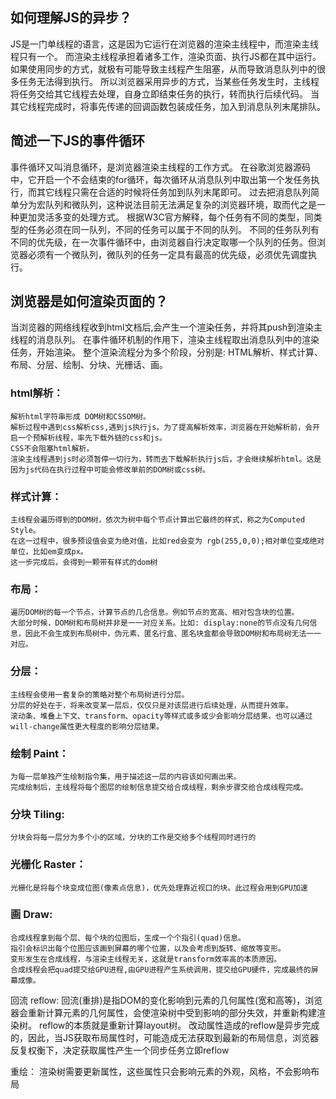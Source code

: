 ## 如何理解JS的异步？

JS是一门单线程的语言，这是因为它运行在浏览器的渲染主线程中，而渲染主线程只有一个。
而渲染主线程承担着诸多工作，渲染页面、执行JS都在其中运行。
	如果使用同步的方式，就极有可能导致主线程产生阻塞，从而导致消息队列中的很多任务无法得到执行。
所以浏览器采用异步的方式，当某些任务发生时，主线程将任务交给其它线程去处理，自身立即结束任务的执行，转而执行后续代码。
	当其它线程完成时，将事先传递的回调函数包装成任务，加入到消息队列末尾排队。


## 简述一下JS的事件循环

事件循环又叫消息循环，是浏览器渲染主线程的工作方式。
	在谷歌浏览器源码中，它开启一个不会结束的for循环，每次循环从消息队列中取出第一个发任务执行，而其它线程只需在合适的时候将任务加到队列末尾即可。
	过去把消息队列简单分为宏队列和微队列，这种说法目前无法满足复杂的浏览器环境，取而代之是一种更加灵活多变的处理方式。
	根据W3C官方解释，每个任务有不同的类型，同类型的任务必须在同一队列，不同的任务可以属于不同的队列。
	不同的任务队列有不同的优先级，在一次事件循环中，由浏览器自行决定取哪一个队列的任务。但浏览器必须有一个微队列，微队列的任务一定具有最高的优先级，必须优先调度执行。

##  浏览器是如何渲染页面的？
当浏览器的网络线程收到html文档后,会产生一个渲染任务，并将其push到渲染主线程的消息队列。
在事件循环机制的作用下，渲染主线程取出消息队列中的渲染任务，开始渲染。
整个渲染流程分为多个阶段，分别是: HTML解析、样式计算、布局、分层、绘制、分块、光栅话、画。

### html解析：
	解析html字符串形成 DOM树和CSSOM树。
	解析过程中遇到css解析css,遇到js执行js。为了提高解析效率，浏览器在开始解析前，会开启一个预解析线程，率先下载外链的css和js。
	CSS不会阻塞html解析。
	渲染主线程遇到js时必须暂停一切行为，转而去下载解析执行js后，才会继续解析html。这是因为js代码在执行过程中可能会修改单前的DOM树或css树。
	
### 样式计算：
	主线程会遍历得到的DOM树，依次为树中每个节点计算出它最终的样式，称之为Computed Style。
	在这一过程中，很多预设值会变为绝对值，比如red会变为 rgb(255,0,0);相对单位变成绝对单位，比如em变成px。
	这一步完成后，会得到一颗带有样式的dom树
	
### 布局：
	遍历DOM树的每一个节点，计算节点的几合信息。例如节点的宽高、相对包含块的位置。
	大部分时候，DOM树和布局树并非是一一对应关系。比如: display:none的节点没有几何信息，因此不会生成到布局树中，伪元素、匿名行盒、匿名块盒都会导致DOM树和布局树无法一一对应。

### 分层：
	主线程会使用一套复杂的策略对整个布局树进行分层。
	分层的好处在于，将来改变某一层后，仅仅只是对该层进行后续处理，从而提升效率。
	滚动条、堆叠上下文、transform、opacity等样式或多或少会影响分层结果，也可以通过 will-change属性更大程度的影响分层结果。
	
### 绘制 Paint：
	为每一层单独产生绘制指令集，用于描述这一层的内容该如何画出来。
	完成绘制后，主线程将每个图层的绘制信息提交给合成线程，剩余步骤交给合成线程完成。
	
### 分块 Tiling:
	分块会将每一层分为多个小的区域，分块的工作是交给多个线程同时进行的
	
### 光栅化 Raster：
	光栅化是将每个块变成位图(像素点信息)，优先处理靠近视口的块。此过程会用到GPU加速
	
### 画 Draw:
	合成线程拿到每个层、每个块的位图后，生成一个个指引(quad)信息。
	指引会标识出每个位图应该画到屏幕的哪个位置，以及会考虑到旋转、缩放等变形。
	变形发生在合成线程，与渲染主线程无关，这就是transform效率高的本质原因。
	合成线程会把quad提交给GPU进程,由GPU进程产生系统调用，提交给GPU硬件，完成最终的屏幕成像。
	
回流 reflow:
	回流(重排)是指DOM的变化影响到元素的几何属性(宽和高等)，浏览器会重新计算元素的几何属性，会使渲染树中受到影响的部分失效，并重新构建渲染树。
	reflow的本质就是重新计算layout树。
	改动属性造成的reflow是异步完成的，因此，当JS获取布局属性时，可能造成无法获取到最新的布局信息，浏览器反复权衡下，决定获取属性产生一个同步任务立即reflow
	
重绘：
	渲染树需要更新属性，这些属性只会影响元素的外观，风格，不会影响布局